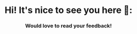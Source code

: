 <h1 align="center">Hi! It's nice to see you here 🙂:</h1>

<h3 align="center">Would love to read your feedback!</h3>
